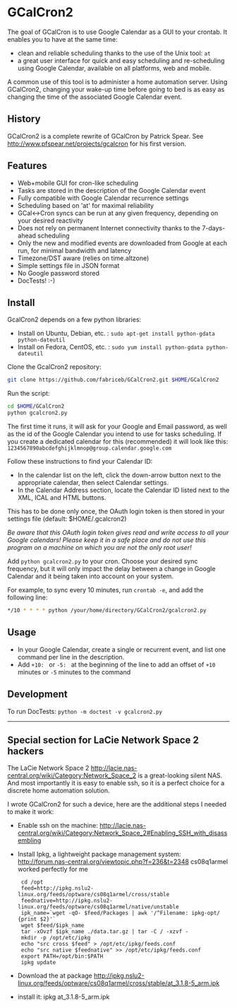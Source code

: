 # GCalCron2 #

The goal of GCalCron is to use Google Calendar as a GUI to your crontab. It enables you to have at the same time:

 * clean and reliable scheduling thanks to the use of the Unix tool: `at`
 * a great user interface for quick and easy scheduling and re-scheduling using Google Calendar,
   available on all platforms, web and mobile.

A common use of this tool is to administer a home automation server. 
Using GCalCron2, changing your wake-up time before going to bed is as easy as changing the time of 
the associated Google Calendar event.


## History ##

GCalCron2 is a complete rewrite of GCalCron by Patrick Spear. 
See http://www.pfspear.net/projects/gcalcron for his first version.


## Features ##

 * Web+mobile GUI for cron-like scheduling
 * Tasks are stored in the description of the Google Calendar event
 * Fully compatible with Google Calendar recurrence settings
 * Scheduling based on 'at' for maximal reliability
 * GCal<->Cron syncs can be run at any given frequency, depending on your desired reactivity
 * Does not rely on permanent Internet connectivity thanks to the 7-days-ahead scheduling
 * Only the new and modified events are downloaded from Google at each run, for minimal bandwidth and latency
 * Timezone/DST aware (relies on time.altzone)
 * Simple settings file in JSON format
 * No Google password stored
 * DocTests! :-)


## Install ##

GcalCron2 depends on a few python libraries:

* Install on Ubuntu, Debian, etc. : `sudo apt-get install python-gdata python-dateutil`
* Install on Fedora, CentOS, etc. : `sudo yum install python-gdata python-dateutil`

Clone the GcalCron2 repository:

```bash
git clone https://github.com/fabriceb/GCalCron2.git $HOME/GCalCron2
```

Run the script:

```bash
cd $HOME/GCalCron2
python gcalcron2.py
```

The first time it runs, it will ask for your Google and Email password,
as well as the id of the Google Calendar you intend to use for tasks scheduling.
If you create a dedicated calendar for this (recommended)
it will look like this: `1234567890abcdefghijklmnop@group.calendar.google.com`

Follow these instructions to find your Calendar ID:

 * In the calendar list on the left, click the down-arrow button next to the appropriate calendar,
   then select Calendar settings.
 * In the Calendar Address section, locate the Calendar ID listed next to the XML, ICAL and HTML buttons.

This has to be done only once, the OAuth login token is then stored in your settings file (default: $HOME/.gcalcron2)

*Be aware that this OAuth login token gives read and write access to all your Google calendars! Please keep it in a safe place and do not use this program on a machine on which you are not the only root user!*

Add `python gcalcron2.py` to your cron. Choose your desired sync frequency,
but it will only impact the delay between a change in Google Calendar and it being taken into account on your system.

For example, to sync every 10 minutes, run `crontab -e`, and add the following line:

```bash
*/10 * * * * python /your/home/directory/GCalCron2/gcalcron2.py
```

## Usage ##

 * In your Google Calendar, create a single or recurrent event, and list one command per line in the description.
 * Add `+10: ` or `-5: ` at the beginning of the line to add an offset of `+10` minutes or `-5` minutes to the command


## Development

To run DocTests: `python -m doctest -v gcalcron2.py`
 
-------------------------------------------------------------------------

## Special section for LaCie Network Space 2 hackers ##

The LaCie Network Space 2 http://lacie.nas-central.org/wiki/Category:Network_Space_2 is a great-looking silent NAS. And most importantly it is easy to enable ssh, so it is a perfect choice for a discrete home automation solution.

I wrote GCalCron2 for such a device, here are the additional steps I needed to make it work:

 * Enable ssh on the machine: http://lacie.nas-central.org/wiki/Category:Network_Space_2#Enabling_SSH_with_disassembling
 * Install Ipkg, a lightweight package management system: http://forum.nas-central.org/viewtopic.php?f=236&t=2348 cs08q1armel worked perfectly for me
 
        cd /opt
        feed=http://ipkg.nslu2-linux.org/feeds/optware/cs08q1armel/cross/stable
        feednative=http://ipkg.nslu2-linux.org/feeds/optware/cs08q1armel/native/unstable
        ipk_name=`wget -qO- $feed/Packages | awk '/^Filename: ipkg-opt/ {print $2}'`
        wget $feed/$ipk_name
        tar -xOvzf $ipk_name ./data.tar.gz | tar -C / -xzvf -
        mkdir -p /opt/etc/ipkg
        echo "src cross $feed" > /opt/etc/ipkg/feeds.conf
        echo "src native $feednative" >> /opt/etc/ipkg/feeds.conf
        export PATH=/opt/bin:$PATH
        ipkg update
        
 * Download the at package http://ipkg.nslu2-linux.org/feeds/optware/cs08q1armel/cross/stable/at_3.1.8-5_arm.ipk
 * install it: ipkg at_3.1.8-5_arm.ipk
 
 
